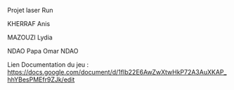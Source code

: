 Projet laser Run

KHERRAF Anis

MAZOUZI Lydia

NDAO Papa Omar NDAO

Lien Documentation du jeu : https://docs.google.com/document/d/1fIb22E6AwZwXtwHkP72A3AuXKAP_hhYBesPMEfr9ZJk/edit
